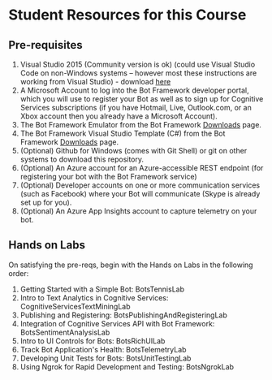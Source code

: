 # Student Resources for this Course

## Pre-requisites
1.	Visual Studio 2015 (Community version is ok) (could use Visual Studio Code on non-Windows systems – however most these instructions are working from Visual Studio) - download [here](https://beta.visualstudio.com/downloads/)
2.	A Microsoft Account to log into the Bot Framework developer portal, which you will use to register your Bot as well as to sign up for Cognitive Services subscriptions (if you have Hotmail, Live, Outlook.com, or an Xbox account then you already have a Microsoft Account).
4.	The Bot Framework Emulator from the Bot Framework [Downloads](https://docs.botframework.com/en-us/downloads/#navtitle) page.
5.	The Bot Framework Visual Studio Template (C#) from the Bot Framework [Downloads](https://docs.botframework.com/en-us/downloads/#navtitle) page.
6.	(Optional) Github for Windows (comes with Git Shell) or git on other systems to download this repository.
7.	(Optional) An Azure account for an Azure-accessible REST endpoint (for registering your bot with the Bot Framework service)
7.	(Optional) Developer accounts on one or more communication services (such as Facebook) where your Bot will communicate (Skype is already set up for you).
8.	(Optional) An Azure App Insights account to capture telemetry on your bot. 

## Hands on Labs
On satisfying the pre-reqs, begin with the Hands on Labs in the following order:

1. Getting Started with a Simple Bot: BotsTennisLab
2. Intro to Text Analytics in Cognitive Services: CognitiveServicesTextMiningLab
3. Publishing and Registering: BotsPublishingAndRegisteringLab
4. Integration of Cognitive Services API with Bot Framework: BotsSentimentAnalysisLab
5. Intro to UI Controls for Bots: BotsRichUILab
6. Track Bot Application's Health: BotsTelemetryLab
7. Developing Unit Tests for Bots: BotsUnitTestingLab
8. Using Ngrok for Rapid Development and Testing: BotsNgrokLab




